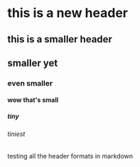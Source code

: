 # this is a new header
## this is a smaller header
## smaller yet
### even smaller
#### wow that's small
##### tiny
###### tiniest
testing all the header formats in markdown

